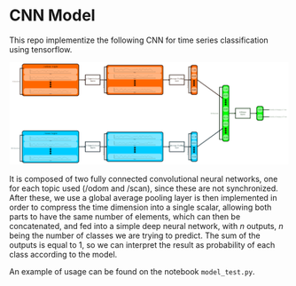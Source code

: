 # CNN Model

This repo implementize the following CNN for time series classification using tensorflow.


![CNN Vizualization](img/Schema_CNN.png)

It is composed of two fully connected convolutional neural networks, one for each topic used (/odom and /scan), since these are not synchronized. After these, we use a global average pooling layer is then implemented in order to compress the time dimension into a single scalar, allowing both parts to have the same number of elements, which can then be concatenated, and fed into a simple deep neural network, with $n$ outputs, $n$ being the number of classes we are trying to predict. The sum of the outputs is equal to 1, so we can interpret the result as probability of each class according to the model.

An example of usage can be found on the notebook `model_test.py`.